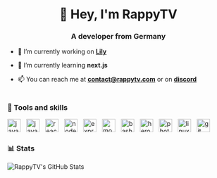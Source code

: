 <h1 align="center">👋 Hey, I'm RappyTV</h1>
<h3 align="center">A developer from Germany</h3>

- 🔭 I’m currently working on [**Lily**](https://github.com/UltronDevelopment/Lily)

- 🌱 I’m currently learning **next.js**

- 📫 You can reach me at **contact@rappytv.com** or on **[discord](https://discord.com/users/397829538773598220)**

#

<h3>🧰 Tools and skills</h3>

<img align="left" alt="javascript" width="30px" style="padding-right: 10px" src="https://cdn.jsdelivr.net/gh/devicons/devicon/icons/javascript/javascript-plain.svg" />
<img align="left" alt="java" width="30px" style="padding-right: 10px" src="https://cdn.jsdelivr.net/gh/devicons/devicon/icons/java/java-original.svg" />
<img align="left" alt="react" width="30px" style="padding-right: 10px" src="https://cdn.jsdelivr.net/gh/devicons/devicon/icons/react/react-original.svg" />
<img align="left" alt="node" width="30px" style="padding-right: 10px" src="https://cdn.jsdelivr.net/gh/devicons/devicon/icons/nodejs/nodejs-original.svg" />
<img align="left" alt="express" width="30px" style="padding-right: 10px" src="https://cdn.jsdelivr.net/gh/devicons/devicon/icons/express/express-original.svg" />
<img align="left" alt="mongodb" width="30px" style="padding-right: 10px" src="https://cdn.jsdelivr.net/gh/devicons/devicon/icons/mongodb/mongodb-original.svg" />
<img align="left" alt="bash" width="30px" style="padding-right: 10px" src="https://cdn.jsdelivr.net/gh/devicons/devicon/icons/bash/bash-original.svg" />
<img align="left" alt="heroku" width="30px" style="padding-right: 10px" src="https://cdn.jsdelivr.net/gh/devicons/devicon/icons/heroku/heroku-plain.svg" />
<img align="left" alt="photoshop" width="30px" style="padding-right: 10px" src="https://cdn.jsdelivr.net/gh/devicons/devicon/icons/photoshop/photoshop-plain.svg" />
<img align="left" alt="linux" width="30px" style="padding-right: 10px" src="https://cdn.jsdelivr.net/gh/devicons/devicon/icons/linux/linux-original.svg" />
<img align="left" alt="git" width="30px" style="padding-right: 10px" src="https://cdn.jsdelivr.net/gh/devicons/devicon/icons/git/git-original.svg" />
<br>

#

<h3>📊 Stats</h1>
<img align="left" alt="RappyTV's GitHub Stats" src="https://github-readme-stats.vercel.app/api?username=RappyTV&show_icons=true&hide_border=true&theme=dark&include_all_commits=true" />
